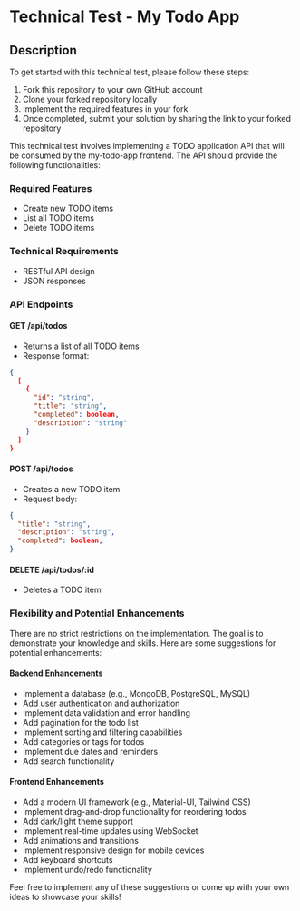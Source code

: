# Technical Test - My Todo App

## Description

To get started with this technical test, please follow these steps:

1. Fork this repository to your own GitHub account
2. Clone your forked repository locally
3. Implement the required features in your fork
4. Once completed, submit your solution by sharing the link to your forked repository

This technical test involves implementing a TODO application API that will be consumed by the my-todo-app frontend. The API should provide the following functionalities:

### Required Features

- Create new TODO items
- List all TODO items
- Delete TODO items

### Technical Requirements

- RESTful API design
- JSON responses

### API Endpoints

#### GET /api/todos

- Returns a list of all TODO items
- Response format:

```json
{
  [
    {
      "id": "string",
      "title": "string",
      "completed": boolean,
      "description": "string"
    }
  ]
}
```

#### POST /api/todos

- Creates a new TODO item
- Request body:

```json
{
  "title": "string",
  "description": "string",
  "completed": boolean,
}
```

#### DELETE /api/todos/:id

- Deletes a TODO item

### Flexibility and Potential Enhancements

There are no strict restrictions on the implementation. The goal is to demonstrate your knowledge and skills. Here are some suggestions for potential enhancements:

#### Backend Enhancements
- Implement a database (e.g., MongoDB, PostgreSQL, MySQL)
- Add user authentication and authorization
- Implement data validation and error handling
- Add pagination for the todo list
- Implement sorting and filtering capabilities
- Add categories or tags for todos
- Implement due dates and reminders
- Add search functionality

#### Frontend Enhancements
- Add a modern UI framework (e.g., Material-UI, Tailwind CSS)
- Implement drag-and-drop functionality for reordering todos
- Add dark/light theme support
- Implement real-time updates using WebSocket
- Add animations and transitions
- Implement responsive design for mobile devices
- Add keyboard shortcuts
- Implement undo/redo functionality

Feel free to implement any of these suggestions or come up with your own ideas to showcase your skills!
